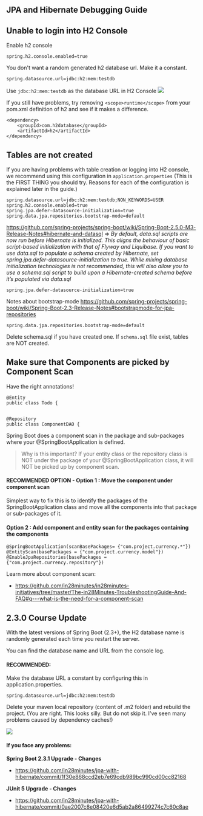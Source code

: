 ## JPA and Hibernate Debugging Guide

## Unable to login into H2 Console

Enable h2 console
```
spring.h2.console.enabled=true
```

You don't want a random generated h2 database url. Make it a constant.
```
spring.datasource.url=jdbc:h2:mem:testdb
```

Use `jdbc:h2:mem:testdb` as the database URL in H2 Console
![](images/h2-solution-image.png)

If you still have problems, try removing `<scope>runtime</scope>`  from your pom.xml definition of h2 and see if it makes a difference.

```
<dependency>
	<groupId>com.h2database</groupId>
	<artifactId>h2</artifactId>
</dependency>
```

## Tables are not created

If you are having problems with table creation or logging into H2 console, we recommend using this configuration in `application.properties` (This is the FIRST THING you should try. Reasons for each of the configuration is explained later in the guide.)

```
spring.datasource.url=jdbc:h2:mem:testdb;NON_KEYWORDS=USER
spring.h2.console.enabled=true
spring.jpa.defer-datasource-initialization=true
spring.data.jpa.repositories.bootstrap-mode=default
```


https://github.com/spring-projects/spring-boot/wiki/Spring-Boot-2.5.0-M3-Release-Notes#hibernate-and-datasql => *By default, data.sql scripts are now run before Hibernate is initialized. This aligns the behaviour of basic script-based initialization with that of Flyway and Liquibase. If you want to use data.sql to populate a schema created by Hibernate, set spring.jpa.defer-datasource-initialization to true. While mixing database initialization technologies is not recommended, this will also allow you to use a schema.sql script to build upon a Hibernate-created schema before it’s populated via data.sql* 

```
spring.jpa.defer-datasource-initialization=true
```

Notes about bootstrap-mode https://github.com/spring-projects/spring-boot/wiki/Spring-Boot-2.3-Release-Notes#bootstrapmode-for-jpa-repositories
```
spring.data.jpa.repositories.bootstrap-mode=default
```

Delete schema.sql if you have created one. If `schema.sql` file exist, tables are NOT created.


## Make sure that Components are picked by Component Scan

Have the right annotations!

```
@Entity
public class Todo {


@Repository
public class ComponentDAO {
```


Spring Boot does a component scan in the package and sub-packages where your @SpringBootApplication is defined. 

>  Why is this important? If your entity class or the repository class is NOT under the package of your @SpringBootApplication class, it will NOT be picked up by component scan. 

#### RECOMMENDED OPTION - Option 1 : Move the component under component scan

Simplest way to fix this is to identify the packages of the SpringBootApplication class and move all the components into that package or sub-packages of it. 

#### Option 2 : Add component and entity scan for the packages containing the components
```
@SpringBootApplication(scanBasePackages= {"com.project.currency.*"})
@EntityScan(basePackages = {"com.project.currency.model"})
@EnableJpaRepositories(basePackages = {"com.project.currency.repository"})
```

Learn more about component scan:
- https://github.com/in28minutes/in28minutes-initiatives/tree/master/The-in28Minutes-TroubleshootingGuide-And-FAQ#q---what-is-the-need-for-a-component-scan


## 2.3.0 Course Update

With the latest versions of Spring Boot (2.3+), the H2 database name is randomly generated each time you restart the server.

You can find the database name and URL from the console log.

#### RECOMMENDED: 

Make the database URL a constant by configuring this in application.properties.

```
spring.datasource.url=jdbc:h2:mem:testdb
```

Delete your maven local repository (content of .m2 folder) and rebuild the project. (You are right. This looks silly. But do not skip it. I've seen many problems caused by dependency caches!)

![](images/eclipse-maven-m2-folder.png)


#### If you face any problems:

**Spring Boot 2.3.1 Upgrade - Changes**
- https://github.com/in28minutes/jpa-with-hibernate/commit/1f30e868ccd2eb7e69cdb989bc990cd00cc82168

**JUnit 5 Upgrade - Changes**
- https://github.com/in28minutes/jpa-with-hibernate/commit/0ae2007c8e08420e6d5ab2a86499274c7c60c8ae